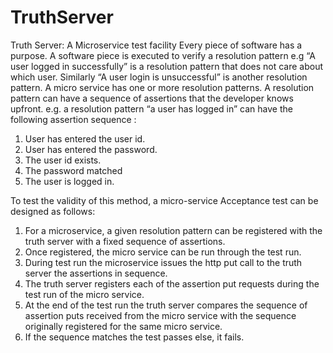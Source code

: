 # TruthServer
Truth Server: A Microservice test facility
Every piece of software has a purpose.
A software piece is executed to verify a resolution pattern e.g “A user logged in successfully” is a resolution pattern that does not care about which user. Similarly “A user login is unsuccessful” is another resolution pattern.  A micro service has one or more resolution patterns. A resolution pattern can have a sequence of assertions that the developer knows upfront. e.g.  a resolution pattern “a user has logged in” can have the following assertion sequence :
1.	User has entered the user id.
2.	User has entered the password. 
3.	The user id exists.
4.	The password matched
5.	The user is logged in.


To test the validity of this method, a micro-service Acceptance test can be designed as follows:

1.	For a microservice, a given resolution pattern can be registered with the truth server with a fixed sequence of assertions.
2.	Once registered, the micro service can be run through the test run.
3.	During test run the microservice issues the http put call to the truth server the assertions in sequence.
4.	The truth server registers each of the assertion put requests during the test run of the micro service.
5.	 At the end of the test run the truth server compares the sequence of assertion puts received from the micro service with the sequence originally registered for the same micro service.
6.	If the sequence matches the test passes else, it fails. 
